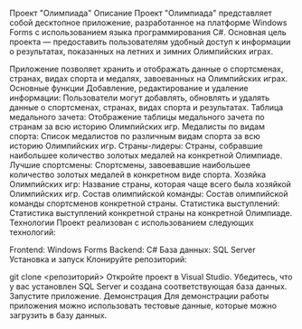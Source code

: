 Проект "Олимпиада"
Описание
Проект "Олимпиада" представляет собой десктопное приложение, разработанное на платформе Windows Forms с использованием языка программирования C#. Основная цель проекта — предоставить пользователям удобный доступ к информации о результатах, показанных на летних и зимних Олимпийских играх.

Приложение позволяет хранить и отображать данные о спортсменах, странах, видах спорта и медалях, завоеванных на Олимпийских играх.
Основные функции
Добавление, редактирование и удаление информации: Пользователи могут добавлять, обновлять и удалять данные о спортсменах, странах, видах спорта и результатах.
Таблица медального зачета: Отображение таблицы медального зачета по странам за всю историю Олимпийских игр.
Медалисты по видам спорта: Список медалистов по различным видам спорта за всю историю Олимпийских игр.
Страны-лидеры: Страны, собравшие наибольшее количество золотых медалей на конкретной Олимпиаде.
Лучшие спортсмены: Спортсмены, завоевавшие наибольшее количество золотых медалей в конкретном виде спорта.
Хозяйка Олимпийских игр: Название страны, которая чаще всего была хозяйкой Олимпийских игр.
Состав олимпийской команды: Состав олимпийской команды спортсменов конкретной страны.
Статистика выступлений: Статистика выступлений конкретной страны на конкретной Олимпиаде.
Технологии
Проект реализован с использованием следующих технологий:

Frontend: Windows Forms
Backend: C#
База данных: SQL Server
Установка и запуск
Клонируйте репозиторий:

git clone <репозиторий>
Откройте проект в Visual Studio.
Убедитесь, что у вас установлен SQL Server и создана соответствующая база данных.
Запустите приложение.
Демонстрация
Для демонстрации работы приложения можно использовать тестовые данные, которые можно загрузить в базу данных.

